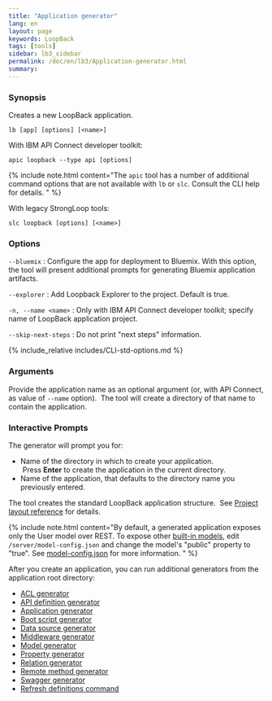 ```yaml
---
title: "Application generator"
lang: en
layout: page
keywords: LoopBack
tags: [tools]
sidebar: lb3_sidebar
permalink: /doc/en/lb3/Application-generator.html
summary:
---
```


### Synopsis

Creates a new LoopBack application.

```
lb [app] [options] [<name>]
```

With IBM API Connect developer toolkit:

```
apic loopback --type api [options]
```

{% include note.html content="The `apic` tool has a number of additional command options that are
not available with `lb` or `slc`.  Consult the CLI help for details.
" %}

With legacy StrongLoop tools:

```
slc loopback [options] [<name>]
```

### Options

`--bluemix`
: Configure the app for deployment to Bluemix. With this option, the tool will present   additional prompts for generating Bluemix application artifacts.

`--explorer`
: Add Loopback Explorer to the project. Default is true.

`-n, --name <name>`
: Only with IBM API Connect developer toolkit; specify name of LoopBack application project.

`--skip-next-steps`
: Do not print "next steps" information.

{% include_relative includes/CLI-std-options.md %}

### Arguments

Provide the application name as an optional argument (or, with API Connect, as value of `--name` option).  The tool will create a directory of that name to contain the application.

### Interactive Prompts

The generator will prompt you for:

* Name of the directory in which to create your application.  Press **Enter** to create the application in the current directory.
* Name of the application, that defaults to the directory name you previously entered.

The tool creates the standard LoopBack application structure.  See [Project layout reference](Project-layout-reference.html) for details.

{% include note.html content="By default, a generated application exposes only the User model over REST.
To expose other [built-in models](Using-built-in-models.html), edit `/server/model-config.json` and change the model's \"public\" property to \"true\".
See [model-config.json](model-config.json.html) for more information.
" %}

After you create an application, you can run additional generators from the application root directory:

* [ACL generator](ACL-generator.html)
* [API definition generator](API-definition-generator.html)
* [Application generator](Application-generator.html)
* [Boot script generator](Boot-script-generator.html)
* [Data source generator](Data-source-generator.html)
* [Middleware generator](Middleware-generator.html)
* [Model generator](Model-generator.html)
* [Property generator](Property-generator.html)
* [Relation generator](Relation-generator.html)
* [Remote method generator](Remote-method-generator.html)
* [Swagger generator](Swagger-generator.html)
* [Refresh definitions command](Refresh-definitions-command.html)
